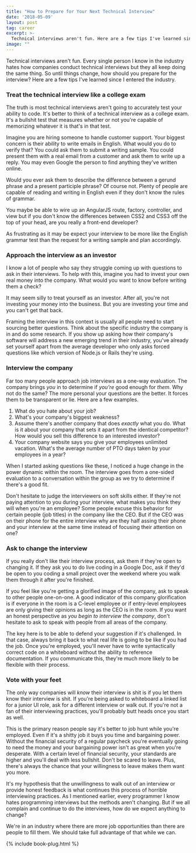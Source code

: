 ```yaml
---
title: "How to Prepare for Your Next Technical Interview"
date: '2018-05-09'
layout: post
tag: career
excerpt: >-
  Technical interviews aren't fun. Here are a few tips I've learned since I entered the industry.
image: ""
---
```


Technical interviews aren't fun. Every single person I know in the industry hates how companies conduct technical interviews but they all keep doing the same thing. So until things change, how should you prepare for the interview? Here are a few tips I've learned since I entered the industry.

### Treat the technical interview like a college exam

The truth is most technical interviews aren't going to accurately test your ability to code. It's better to think of a technical interview as a college exam. It's a bullshit test that measures whether or not you're capable of memorizing whatever it is that's in that test.

Imagine you are hiring someone to handle customer support. Your biggest concern is their ability to write emails in English. What would you do to verify that? You could ask them to submit a writing sample. You could present them with a real email from a customer and ask them to write up a reply. You may even Google the person to find anything they've written online.

Would you ever ask them to describe the difference between a gerund phrase and a present participle phrase? Of course not. Plenty of people are capable of reading and writing in English even if they don't know the rules of grammar.

You maybe be able to wire up an AngularJS route, factory, controller, and view but if you don't know the differences between CSS2 and CSS3 off the top of your head, are you really a front-end developer?

As frustrating as it may be expect your interview to be more like the English grammar test than the request for a writing sample and plan accordingly.

### Approach the interview as an investor

I know a lot of people who say they struggle coming up with questions to ask in their interviews. To help with this, imagine you had to invest your own real money into the company. What would you want to know before writing them a check?

It may seem silly to treat yourself as an investor. After all, you're not investing your money into the business. But you are investing your time and you can't get that back.

Framing the interview in this context is usually all people need to start sourcing better questions. Think about the specific industry the company is in and do some research. If you show up asking how their company's software will address a new emerging trend in their industry, you've already set yourself apart from the average developer who only asks forced questions like which version of Node.js or Rails they're using.

### Interview the company

Far too many people approach job interviews as a one-way evaluation. The company brings *you* in to determine if *you're* good enough for *them*. Why not do the same? The more personal your questions are the better. It forces them to be transparent or lie. Here are a few examples.

1. What do you hate about your job?
2. What's your company's biggest weakness?
2. Assume there's another company that does *exactly* what you do. What is it about your company that sets it apart from the identical competitor? How would you sell this difference to an interested investor?
3. Your company website says you give your employees unlimited vacation. What's the average number of PTO days taken by your employees in a year?

When I started asking questions like these, I noticed a huge change in the power dynamic within the room. The interview goes from a one-sided evaluation to a conversation within the group as we try to determine if there's a good fit.

Don't hesitate to judge the interviewers on soft skills either. If they're not paying attention to you during your interview, what makes you think they will when you're an employee? Some people excuse this behavior for certain people (job titles) in the company like the CEO. But if the CEO was on their phone for the entire interview why are they half assing their phone and your interview at the same time instead of focusing their attention on one?

### Ask to change the interview

If you really don't like their interview process, ask them if they're open to changing it. If they ask you to do live coding in a Google Doc, ask if they'd be open to you coding a small project over the weekend where you walk them through it after you're finished.

If you feel like you're getting a glorified image of the company, ask to speak to other people one-on-one. A good indicator of this company glorification is if everyone in the room is a C-level employee or if entry-level employees are only giving their opinions as long as the CEO is in the room. If you want an honest perspective as *you begin to interview the company*, don't hesitate to ask to speak with people from all areas of the company.

The key here is to be able to defend your suggestion if it's challenged. In that case, always bring it back to what real life is going to be like if you had the job. Once you're employed, you'll never have to write syntactically correct code on a whiteboard without the ability to reference documentation. If you communicate this, they're much more likely to be flexible with their process.

### Vote with your feet

The only way companies will *know* their interview is shit is if you let them know their interview is shit. If you're being asked to whiteboard a linked list for a junior UI role, ask for a different interview or walk out. If you're not a fan of their interviewing practices, you'll probably butt heads once you start as well.

This is the primary reason people say it's better to job hunt while you're employed. Even if it's a shitty job it buys you time and bargaining power. Without the financial security of a regular paycheck you're eventually going to need the money and your bargaining power isn't as great when you're desperate. With a certain level of financial security, your standards are higher and you'll deal with less bullshit. Don't be scared to leave. Plus, there's always the chance that your willingness to leave makes them want you more.

It's my hypothesis that the unwillingness to walk out of an interview or provide honest feedback is what continues this process of horrible interviewing practices. As I mentioned earlier, every programmer I know hates programming interviews but the methods aren't changing. But if we all complain and continue to do the interviews, how do we expect anything to change?

We're in an industry where there are more job opportunities than there are people to fill them. We should take full advantage of that while we can.

{% include book-plug.html %}

